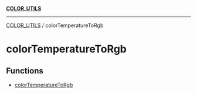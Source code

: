 [**COLOR_UTILS**](../README.md)

***

[COLOR_UTILS](../README.md) / colorTemperatureToRgb

# colorTemperatureToRgb

## Functions

- [colorTemperatureToRgb](functions/colorTemperatureToRgb.md)
